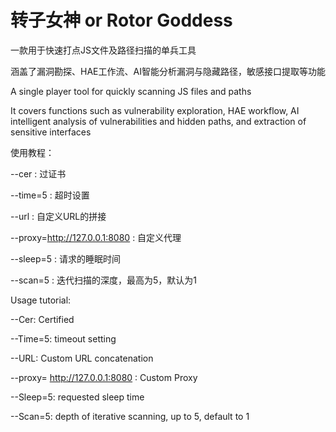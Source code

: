 # 转子女神 or Rotor Goddess
一款用于快速打点JS文件及路径扫描的单兵工具

涵盖了漏洞勘探、HAE工作流、AI智能分析漏洞与隐藏路径，敏感接口提取等功能

A single player tool for quickly scanning JS files and paths

It covers functions such as vulnerability exploration, HAE workflow, AI intelligent analysis of vulnerabilities and hidden paths, and extraction of sensitive interfaces

使用教程：

--cer : 过证书

--time=5 : 超时设置

--url : 自定义URL的拼接

--proxy=http://127.0.0.1:8080 : 自定义代理

--sleep=5 : 请求的睡眠时间

--scan=5 : 迭代扫描的深度，最高为5，默认为1



Usage tutorial:

--Cer: Certified

--Time=5: timeout setting

--URL: Custom URL concatenation

--proxy= http://127.0.0.1:8080 : Custom Proxy

--Sleep=5: requested sleep time

--Scan=5: depth of iterative scanning, up to 5, default to 1
